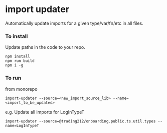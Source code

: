 # import updater

Automatically update imports for a given type/var/fn/etc in all files.

### To install

Update paths in the code to your repo.
```
npm install
npm run build
npm i -g
```

### To run
from monorepo
```
import-updater --source=<new_import_source_lib> --name=<import_to_be_updated>
```

e.g. Update all imports for LogInTypeT
```
import-updater --source=@trading212/onboarding.public.ts.util.types --name=LogInTypeT
```